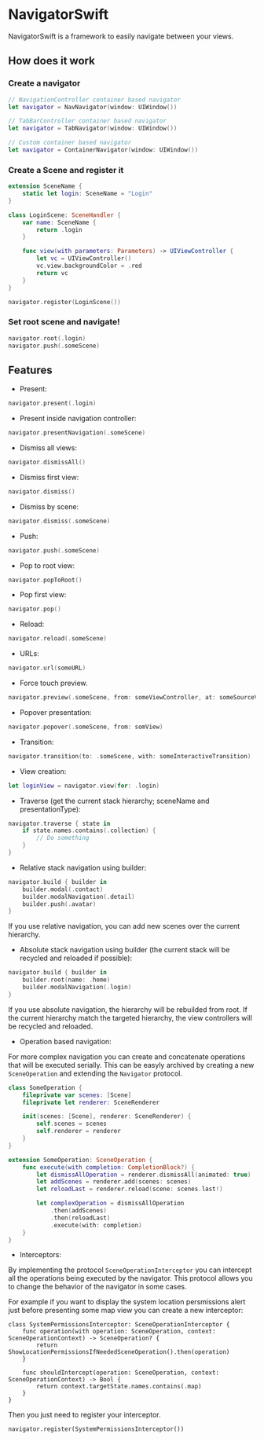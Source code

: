 # NavigatorSwift

NavigatorSwift is a framework to easily navigate between your views.

## How does it work

### Create a navigator
```swift
// NavigationController container based navigator
let navigator = NavNavigator(window: UIWindow())

// TabBarController container based navigator
let navigator = TabNavigator(window: UIWindow())

// Custom container based navigator
let navigator = ContainerNavigator(window: UIWindow())
```

### Create a Scene and register it
```swift
extension SceneName {
	static let login: SceneName = "Login"
}

class LoginScene: SceneHandler {
	var name: SceneName {
		return .login
	}

	func view(with parameters: Parameters) -> UIViewController {
		let vc = UIViewController()
		vc.view.backgroundColor = .red
		return vc
	}
}
```

```swift
navigator.register(LoginScene())
```

### Set root scene and navigate!
```swift
navigator.root(.login)
navigator.push(.someScene)
```

## Features

- Present:
```swift
navigator.present(.login)
```
- Present inside navigation controller:
```swift
navigator.presentNavigation(.someScene)
```
- Dismiss all views:
```swift
navigator.dismissAll()
```
- Dismiss first view:
```swift
navigator.dismiss()
```
- Dismiss by scene:
```swift
navigator.dismiss(.someScene)
```
- Push:
```swift
navigator.push(.someScene)
```
- Pop to root view:
```swift
navigator.popToRoot()
```
- Pop first view:
```swift
navigator.pop()
```
- Reload:
```swift
navigator.reload(.someScene)
```
- URLs:
```swift
navigator.url(someURL)
```
- Force touch preview.
```swift
navigator.preview(.someScene, from: someViewController, at: someSourceView)
```
- Popover presentation:
```swift
navigator.popover(.someScene, from: somView)
```
- Transition:
```swift
navigator.transition(to: .someScene, with: someInteractiveTransition)
```
- View creation:
```swift
let loginView = navigator.view(for: .login)
```
- Traverse (get the current stack hierarchy; sceneName and presentationType):
```swift
navigator.traverse { state in
	if state.names.contains(.collection) {
		// Do something
	}
}
```
- Relative stack navigation using builder:
```swift
navigator.build { builder in
	builder.modal(.contact)
	builder.modalNavigation(.detail)
	builder.push(.avatar)
}
```
If you use relative navigation, you can add new scenes over the current hierarchy.

- Absolute stack navigation using builder (the current stack will be recycled and reloaded if possible):
```swift
navigator.build { builder in
	builder.root(name: .home)
	builder.modalNavigation(.login)
}
```
If you use absolute navigation, the hierarchy will be rebuilded from root. If the current hierarchy match the targeted hierarchy, the view controllers will be recycled and reloaded.

- Operation based navigation:

For more complex navigation you can create and concatenate operations that will be executed serially. This can be easyly archived by creating a new ```SceneOperation``` and extending the ```Navigator``` protocol.

```swift
class SomeOperation {
	fileprivate var scenes: [Scene]
	fileprivate let renderer: SceneRenderer

	init(scenes: [Scene], renderer: SceneRenderer) {
		self.scenes = scenes
		self.renderer = renderer
	}
}

extension SomeOperation: SceneOperation {
	func execute(with completion: CompletionBlock?) {
		let dismissAllOperation = renderer.dismissAll(animated: true)
		let addScenes = renderer.add(scenes: scenes)
		let reloadLast = renderer.reload(scene: scenes.last!)

		let complexOperation = dismissAllOperation
			.then(addScenes)
			.then(reloadLast)
			.execute(with: completion)
	}
}
```
- Interceptors:

By implementing the protocol `SceneOperationInterceptor` you can intercept all the operations being executed by the navigator.
This protocol allows you to change the behavior of the navigator in some cases. 

For example if you want to display the system location persmissions alert just before presenting some map view you can create a new interceptor:
```
class SystemPermissionsInterceptor: SceneOperationInterceptor {
	func operation(with operation: SceneOperation, context: SceneOperationContext) -> SceneOperation? {
		return ShowLocationPermissionsIfNeededSceneOperation().then(operation)
	}

	func shouldIntercept(operation: SceneOperation, context: SceneOperationContext) -> Bool {
		return context.targetState.names.contains(.map)
	}
}
```
Then you just need to register your interceptor.
```
navigator.register(SystemPermissionsInterceptor())
```
